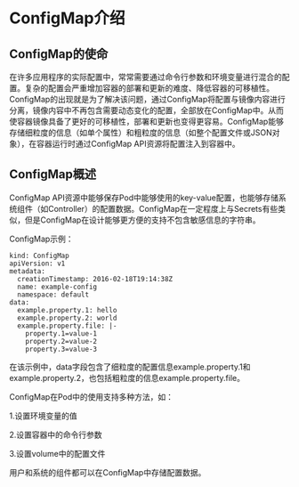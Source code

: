 #                                           ConfigMap介绍



## ConfigMap的使命

在许多应用程序的实际配置中，常常需要通过命令行参数和环境变量进行混合的配置。复杂的配置会严重增加容器的部署和更新的难度、降低容器的可移植性。ConfigMap的出现就是为了解决该问题，通过ConfigMap将配置与镜像内容进行分离，镜像内容中不再包含需要动态变化的配置，全部放在ConfigMap中。从而使容器镜像具备了更好的可移植性，部署和更新也变得更容易。ConfigMap能够存储细粒度的信息（如单个属性）和粗粒度的信息（如整个配置文件或JSON对象），在容器运行时通过ConfigMap API资源将配置注入到容器中。

## ConfigMap概述

ConfigMap API资源中能够保存Pod中能够使用的key-value配置，也能够存储系统组件（如Controller）的配置数据。ConfigMap在一定程度上与Secrets有些类似，但是ConfigMap在设计能够更方便的支持不包含敏感信息的字符串。

ConfigMap示例：

```
kind: ConfigMap
apiVersion: v1
metadata:
  creationTimestamp: 2016-02-18T19:14:38Z
  name: example-config
  namespace: default
data:
  example.property.1: hello
  example.property.2: world
  example.property.file: |-
    property.1=value-1
    property.2=value-2
    property.3=value-3
```

在该示例中，data字段包含了细粒度的配置信息example.property.1和example.property.2，也包括粗粒度的信息example.property.file。

ConfigMap在Pod中的使用支持多种方法，如：

1.设置环境变量的值

2.设置容器中的命令行参数

3.设置volume中的配置文件

用户和系统的组件都可以在ConfigMap中存储配置数据。

  


